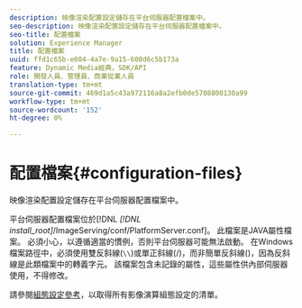 ```yaml
---
description: 映像渲染配置設定儲存在平台伺服器配置檔案中。
seo-description: 映像渲染配置設定儲存在平台伺服器配置檔案中。
seo-title: 配置檔案
solution: Experience Manager
title: 配置檔案
uuid: ffd1c65b-e084-4a7e-9a15-600d6c5b173a
feature: Dynamic Media經典，SDK/API
role: 開發人員、管理員、商業從業人員
translation-type: tm+mt
source-git-commit: 469d1a5c43a972116a8a2efb0de5708800130a99
workflow-type: tm+mt
source-wordcount: '152'
ht-degree: 0%

---
```



# 配置檔案{#configuration-files}

映像渲染配置設定儲存在平台伺服器配置檔案中。

平台伺服器配置檔案位於[!DNL *[!DNL install_root]*/ImageServing/conf/PlatformServer.conf]。 此檔案是JAVA屬性檔案。 必須小心，以遵循適當的慣例，否則平台伺服器可能無法啟動。 在Windows檔案路徑中，必須使用雙反斜線(`\\`)或單正斜線(/)，而非簡單反斜線(\)，因為反斜線是此類檔案中的轉義字元。 該檔案包含未記錄的屬性，這些屬性供內部伺服器使用，不得修改。

請參閱[組態設定參考](../../../../../ir-api/server-admin/image-rendering-api-ref/c-ir-server-administration/c-ir-configuration-settings-reference/c-ir-configuration-settings-reference.md#concept-6947a512d4c94e9fb8a71b80243fee81)，以取得所有影像演算組態設定的清單。
